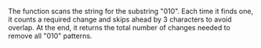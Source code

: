 The function scans the string for the substring "010". Each time it finds one, it counts a required change and skips ahead by 3 characters to avoid overlap. At the end, it returns the total number of changes needed to remove all "010" patterns.